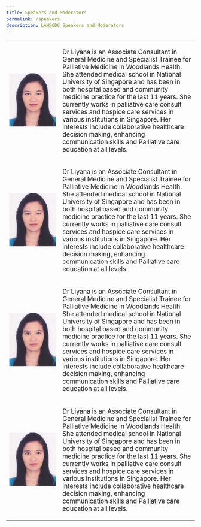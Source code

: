 ```yaml
---
title: Speakers and Moderators
permalink: /speakers
description: LAW@CDC Speakers and Moderators
---
```

<table border="0" cellspacing="0" cellpadding="0" style="font-size: 120%;">
<tbody>
<tr>
<td style="width:125px !important;"><img src="/images/Picture2.png" alt="No need to download a mobile app" style="width:125px !important;"/></td>
<td style="vertical-align: middle;"><p>Dr Liyana is an Associate Consultant in General Medicine and Specialist Trainee for Palliative Medicine in Woodlands Health. She attended medical school in National University of Singapore and has been in both hospital based and community medicine practice for the last 11 years. She currently works in palliative care consult services and hospice care services in various institutions in Singapore. Her interests include collaborative healthcare decision making, enhancing communication skills and Palliative care education at all levels.  </p></td>
</tr>
<tr>
<td style="width:125px !important;"><img src="/images/Picture2.png" alt="No need to download a mobile app" style="width:125px !important;"/></td>
<td style="vertical-align: middle;"><p>Dr Liyana is an Associate Consultant in General Medicine and Specialist Trainee for Palliative Medicine in Woodlands Health. She attended medical school in National University of Singapore and has been in both hospital based and community medicine practice for the last 11 years. She currently works in palliative care consult services and hospice care services in various institutions in Singapore. Her interests include collaborative healthcare decision making, enhancing communication skills and Palliative care education at all levels.  </p></td>
</tr>
<tr>
<td style="width:125px !important;"><img src="/images/Picture2.png" alt="No need to download a mobile app" style="width:125px !important;"/></td>
<td style="vertical-align: middle;"><p>Dr Liyana is an Associate Consultant in General Medicine and Specialist Trainee for Palliative Medicine in Woodlands Health. She attended medical school in National University of Singapore and has been in both hospital based and community medicine practice for the last 11 years. She currently works in palliative care consult services and hospice care services in various institutions in Singapore. Her interests include collaborative healthcare decision making, enhancing communication skills and Palliative care education at all levels.  </p></td>
</tr>
<tr>
<td style="width:125px !important;"><img src="/images/Picture2.png" alt="No need to download a mobile app" style="width:125px !important;"/></td>
<td style="vertical-align: middle;"><p>Dr Liyana is an Associate Consultant in General Medicine and Specialist Trainee for Palliative Medicine in Woodlands Health. She attended medical school in National University of Singapore and has been in both hospital based and community medicine practice for the last 11 years. She currently works in palliative care consult services and hospice care services in various institutions in Singapore. Her interests include collaborative healthcare decision making, enhancing communication skills and Palliative care education at all levels.  </p></td>
</tr>